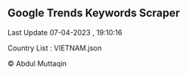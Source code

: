 

## Google Trends Keywords Scraper 
 
Last Update 07-04-2023 , 19:10:16

Country List :
VIETNAM.json



© Abdul Muttaqin 
